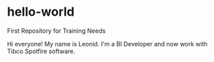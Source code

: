 # hello-world
First Repository for Training Needs

Hi everyone!
My name is Leonid. I'm a BI Developer and now work with Tibco Spotfire software. 
